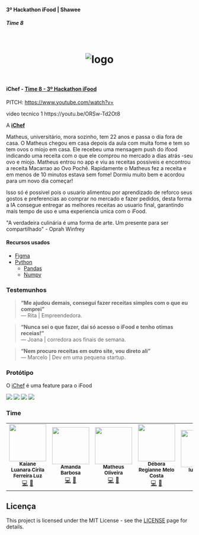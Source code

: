 #### 3º Hackathon iFood | Shawee

##### Time 8




<h1 align="center">
<br />
  <img src="https://imgur.com/ij75Z2Z.png" alt="logo" border="0">
<br />
<br />

</h1>

#### iChef - [Time 8 - 3º Hackathon iFood](https://hackifood.com/)


PITCH:
https://www.youtube.com/watch?v=

<p>
 video tecnico 1
 https://youtu.be/ORSw-Td2Ot8
</p> 


 A [**iChef**](https://www.figma.com/file/kFVL4DXFScsbUzkaRU9Qv2/Untitled?node-id=2%3A9) 
 
 Matheus, universitário, mora sozinho, tem 22 anos e passa o dia fora de casa. 
 O Matheus chegou em casa depois da aula com muita fome e tem so tem ovos o miojo em casa. Ele recebeu uma mensagem push do ifood indicando uma receita com o que ele comprou no mercado a dias atrás -seu ovo e miojo. Matheus entrou no app e viu as receitas possiveis e encontrou a receita Macarrao ao Ovo Pochê. 
 Rapidamente o Matheus fez a receita e em menos de 10 minutos estava sem fome! Dormiu muito bem e acordou para um novo dia começar! 
 
 <p>Isso só é possivel pois o usuario alimentou por aprendizado de reforco seus gostos e preferencias ao comprar no mercado e fazer pedidos, desta forma a IA consegue entregar as melhores receitas ao usuario final, garantindo mais tempo de uso e uma experiencia unica com o iFood.</p>


<p>"A verdadeira culinária é uma forma de arte. Um presente para ser compartilhado" - Oprah Winfrey</p>

#### Recursos usados
- [Figma](https://www.figma.com/)
- [Python](https://www.python.org/)
    - [Pandas](https://pandas.pydata.org/)
    - [Numpy](https://numpy.org/)


### Testemunhos

> **“Me ajudou demais, consegui fazer receitas simples com o que eu comprei”**<br>
> —  Rita | Empreendedora.

> **“Nunca sei o que fazer, dai só acesso o iFood e tenho otimas receias!”**<br>
> —  Joana | corredora aos finais de semana.

> **“Nem procuro receitas em outro site, vou direto ali”**<br>
> — Marcelo | Dev em uma pequena startup.




### Protótipo

O [iChef](https://www.figma.com/file/kFVL4DXFScsbUzkaRU9Qv2/Untitled?node-id=0%3A1) é uma feature para o iFood



![](https://i.imgur.com/KN88LYl_d.webp?maxwidth=1560&fidelity=grand)
![](https://i.imgur.com/flcrtiy_d.webp?maxwidth=760&fidelity=grand)
![](https://i.imgur.com/TKZwUZW_d.webp?maxwidth=760&fidelity=grand)
![](https://i.imgur.com/9qWYpkJ_d.webp?maxwidth=760&fidelity=grand)


### Time

<table>
  <tr>
    <td align="center"><a href="https://www.linkedin.com/in/kaianeluz/"><img src="https://i.imgur.com/6qQQUaX.jpeg" width="100px;" alt=""/><br /><sub>
        <b> Kaiane Luanara Cirila Ferreira Luz</b></sub></a><br />
        <a href="https://www.linkedin.com/in/kaianeluz/" title="Site">💻</a> <a href="luzkaiane@gmail.com"  title="Email">📧</a> 
    </td>
    <td align="center"><a href="https://www.linkedin.com/in/barbosaamanda/"><img src="https://i.imgur.com/ilyTmPQ_d.jpg" width="100px;" alt=""/><br /><sub>
        <b> Amanda Barbosa</b></sub></a><br />
        <a href="https://www.linkedin.com/in/barbosaamanda/" title="Site">💻</a> <a href="amandahpereira@gmail.com" title="Email">📧</a> 
    </td>
    <td align="center"><a href="https://www.linkedin.com/in/devmatheusoliveira"><img src="https://i.imgur.com/GS8Y6Vw_d.jpg" width="100px;" alt=""/><br /><sub>
        <b> Matheus Oliveira</b></sub></a><br />
        <a href="https://www.github.com/devmatheusoliveira/" title="Site">💻</a> <a href="matheusoliveira.workmso@gmail.com" title="Email">📧</a> 
    </td>
    <td align="center"><a href="https://www.linkedin.com/in/debora-melo-gestao/ "><img src="https://i.imgur.com/06nmBo6_d.jpg" width="100px;" alt=""/><br /><sub>
        <b> Débora Regianne Melo Costa</b></sub></a><br />
        <a href="https://www.linkedin.com/in/debora-melo-gestao/ " title="Site">💻</a> <a href="dregiannemelo@gmail.com " title="Email">📧</a> 
    </td>
     <td align="center"><a href="https://github.com/iulihardt/"><img src="https://i.imgur.com/KNytPG4.png" width="100px;" alt=""/><br /><sub>
        <b> Iuli Hardt</b></sub></a><br />
        <a href="https://www.linkedin.com/in/iuli-hardt-634190119/" title="Site">💻</a><a href="iulihardt@gmail.com" title="Email">📧</a>
    </td>
</table>


## Licença

This project is licensed under the MIT License - see the [LICENSE](https://opensource.org/licenses/MIT) page for details.
